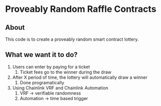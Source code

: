 # Proveably Random Raffle Contracts

## About

This code is to create a proveably random smart contract lottery.

## What we want it to do?

1. Users can enter by paying for a ticket
   1. Ticket fees go to the winner during the draw
2. After X period of time, the lottery will automatically draw a winner
   1. Done programatically
3. Using Chainlink VRF and Chainlink Automation
   1. VRF -> verifiable randomness
   2. Automation -> time based trigger

